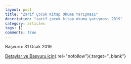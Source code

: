 ```yaml
---
layout: post
title: "Zarif Çocuk Kitap Okuma Yarışması"
description: "zarif çocuk kitap okuma yarışması 2019"
category: articles
tags: []
comments: true
---
```


Başvuru: 31 Ocak 2019

[Detaylar ve Başvuru için](http://zarifcocuk.meb.gov.tr/?utm_source=edebiyatyarismalari.com&utm_medium=affiliate){:rel="nofollow"}{:target="_blank"}